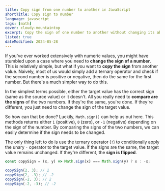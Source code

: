 ```yaml
---
title: Copy sign from one number to another in JavaScript
shortTitle: Copy sign to number
language: javascript
tags: [math]
cover: cloudy-mountaintop
excerpt: Copy the sign of one number to another without changing its absolute value.
listed: true
dateModified: 2024-05-28
---
```


If you've ever worked extensively with numeric values, you might have stumbled upon a case where you need to **change the sign of a number**. This is relatively simple, but what if you want to **copy the sign** from another value. Naively, most of us would simply add a ternary operator and check if the second number is positive or negative, then do the same for the first number. But there's a much simpler way to do this.

In the simplest terms possible, either the target value has the correct sign (same as the source value) or it doesn't. All you really need to **compare are the signs** of the two numbers. If they're the same, you're done. If they're different, you just need to change the sign of the target value.

So how can that be done? Luckily, `Math.sign()` can help us out here. This methods returns either `1` (positive), `0` (zero), or `-1` (negative) depending on the sign of the number. By comparing the signs of the two numbers, we can easily determine if the sign needs to be changed.

The only thing left to do is use the ternary operator (`?`) to conditionally apply the unary `-` operator to the target value. If the signs are the same, the target value remains unchanged. If they're different, the **sign is flipped**.

```js
const copySign = (x, y) => Math.sign(x) === Math.sign(y) ? x : -x;

copySign(2, 3); // 2
copySign(2, -3); // -2
copySign(-2, 3); // 2
copySign(-2, -3); // -2
```
